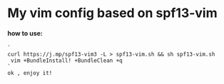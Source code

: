 # My vim config based on spf13-vim
#### how to use:
    `
    curl https://j.mp/spf13-vim3 -L > spf13-vim.sh && sh spf13-vim.sh
     vim +BundleInstall! +BundleClean +q
    `
    ok , enjoy it!
